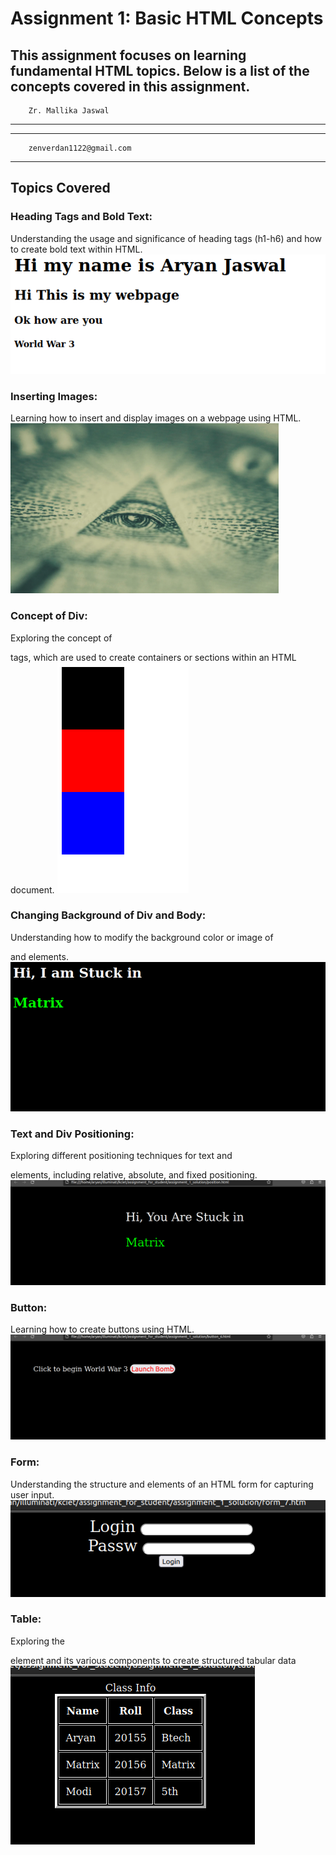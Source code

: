 # Assignment 1: Basic HTML Concepts
This assignment focuses on learning fundamental HTML topics. Below is a list of the concepts covered in this assignment.
----
        Zr. Mallika Jaswal
-----

----
        zenverdan1122@gmail.com
-----
## Topics Covered
### Heading Tags and Bold Text:
Understanding the usage and significance of heading tags (h1-h6) and how to create bold text within HTML.
![Heading  Tags](https://github.com/aryanjaswaliit/illu_assiment_1/blob/master/1.headline/headline.png?raw=true)
### Inserting Images: 
Learning how to insert and display images on a webpage using HTML.
![Inserting Images](https://github.com/aryanjaswaliit/illu_assiment_1/blob/master/2.insert_images/image.png?raw=ture)

### Concept of Div: 
Exploring the concept of <div> tags, which are used to create containers or sections within an HTML document.
![Div](https://github.com/aryanjaswaliit/illu_assiment_1/blob/master/3.div_concept/div.png?raw=true)

### Changing Background of Div and Body: 
Understanding how to modify the background color or image of <div> and <body> elements.
![Body](https://github.com/aryanjaswaliit/illu_assiment_1/blob/master/4.back_body_and_div/body.png?raw=ture)

### Text and Div Positioning: 
Exploring different positioning techniques for text and <div> elements, including relative, absolute, and fixed positioning.
![Div Position](https://github.com/aryanjaswaliit/illu_assiment_1/blob/master/5.position_text_and_div/position.png?raw=true)

### Button: 
Learning how to create buttons using HTML.
![Button](https://github.com/aryanjaswaliit/illu_assiment_1/blob/master/6.button/button.png?raw=true)

### Form: 
Understanding the structure and elements of an HTML form for capturing user input.
![Form](https://github.com/aryanjaswaliit/illu_assiment_1/blob/master/7.form/form.png?raw=true)

### Table:
Exploring the <table> element and its various components to create structured tabular data
![Tabe](https://github.com/aryanjaswaliit/illu_assiment_1/blob/master/8.table/table.png?raw=true)